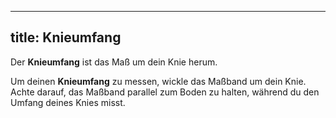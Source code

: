 ***

## title: Knieumfang

Der **Knieumfang** ist das Maß um dein Knie herum.

Um deinen **Knieumfang** zu messen, wickle das Maßband um dein Knie. Achte darauf, das Maßband parallel zum Boden zu halten, während du den Umfang deines Knies misst.
